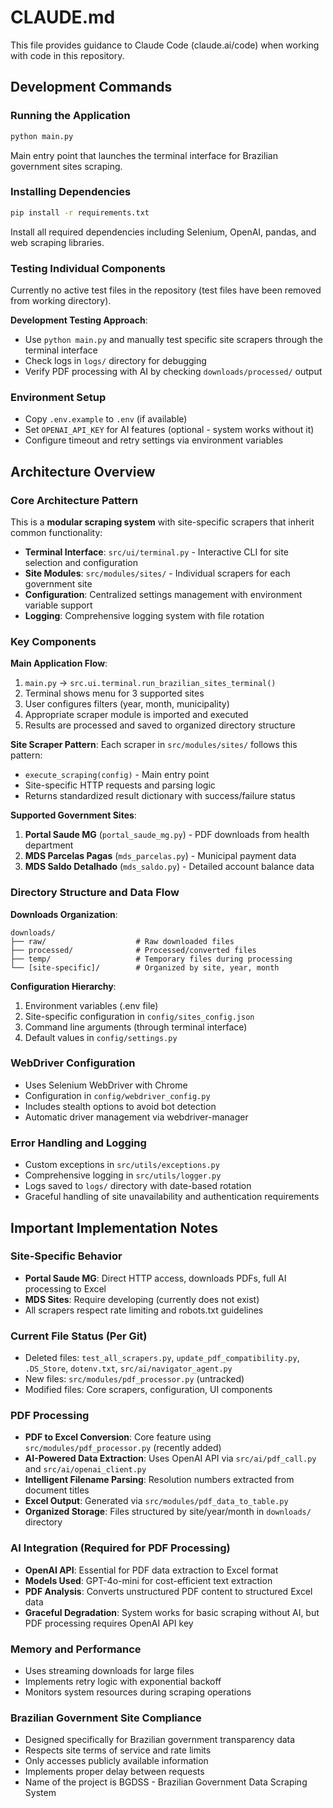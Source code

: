 # CLAUDE.md

This file provides guidance to Claude Code (claude.ai/code) when working with code in this repository.

## Development Commands

### Running the Application
```bash
python main.py
```
Main entry point that launches the terminal interface for Brazilian government sites scraping.

### Installing Dependencies
```bash
pip install -r requirements.txt
```
Install all required dependencies including Selenium, OpenAI, pandas, and web scraping libraries.

### Testing Individual Components
Currently no active test files in the repository (test files have been removed from working directory).

**Development Testing Approach**:
- Use `python main.py` and manually test specific site scrapers through the terminal interface
- Check logs in `logs/` directory for debugging
- Verify PDF processing with AI by checking `downloads/processed/` output

### Environment Setup
- Copy `.env.example` to `.env` (if available) 
- Set `OPENAI_API_KEY` for AI features (optional - system works without it)
- Configure timeout and retry settings via environment variables

## Architecture Overview

### Core Architecture Pattern
This is a **modular scraping system** with site-specific scrapers that inherit common functionality:

- **Terminal Interface**: `src/ui/terminal.py` - Interactive CLI for site selection and configuration
- **Site Modules**: `src/modules/sites/` - Individual scrapers for each government site
- **Configuration**: Centralized settings management with environment variable support
- **Logging**: Comprehensive logging system with file rotation

### Key Components

**Main Application Flow**:
1. `main.py` → `src.ui.terminal.run_brazilian_sites_terminal()`
2. Terminal shows menu for 3 supported sites
3. User configures filters (year, month, municipality)
4. Appropriate scraper module is imported and executed
5. Results are processed and saved to organized directory structure

**Site Scraper Pattern**:
Each scraper in `src/modules/sites/` follows this pattern:
- `execute_scraping(config)` - Main entry point
- Site-specific HTTP requests and parsing logic
- Returns standardized result dictionary with success/failure status

**Supported Government Sites**:
1. **Portal Saude MG** (`portal_saude_mg.py`) - PDF downloads from health department
2. **MDS Parcelas Pagas** (`mds_parcelas.py`) - Municipal payment data 
3. **MDS Saldo Detalhado** (`mds_saldo.py`) - Detailed account balance data

### Directory Structure and Data Flow

**Downloads Organization**:
```
downloads/
├── raw/                    # Raw downloaded files
├── processed/              # Processed/converted files  
├── temp/                   # Temporary files during processing
└── [site-specific]/        # Organized by site, year, month
```

**Configuration Hierarchy**:
1. Environment variables (.env file)
2. Site-specific configuration in `config/sites_config.json`
3. Command line arguments (through terminal interface)  
4. Default values in `config/settings.py`

### WebDriver Configuration
- Uses Selenium WebDriver with Chrome
- Configuration in `config/webdriver_config.py`
- Includes stealth options to avoid bot detection
- Automatic driver management via webdriver-manager

### Error Handling and Logging
- Custom exceptions in `src/utils/exceptions.py`
- Comprehensive logging in `src/utils/logger.py` 
- Logs saved to `logs/` directory with date-based rotation
- Graceful handling of site unavailability and authentication requirements

## Important Implementation Notes

### Site-Specific Behavior
- **Portal Saude MG**: Direct HTTP access, downloads PDFs, full AI processing to Excel
- **MDS Sites**: Require developing (currently does not exist)
- All scrapers respect rate limiting and robots.txt guidelines

### Current File Status (Per Git)
- Deleted files: `test_all_scrapers.py`, `update_pdf_compatibility.py`, `.DS_Store`, `dotenv.txt`, `src/ai/navigator_agent.py`
- New files: `src/modules/pdf_processor.py` (untracked)
- Modified files: Core scrapers, configuration, UI components

### PDF Processing
- **PDF to Excel Conversion**: Core feature using `src/modules/pdf_processor.py` (recently added)
- **AI-Powered Data Extraction**: Uses OpenAI API via `src/ai/pdf_call.py` and `src/ai/openai_client.py`
- **Intelligent Filename Parsing**: Resolution numbers extracted from document titles  
- **Excel Output**: Generated via `src/modules/pdf_data_to_table.py`
- **Organized Storage**: Files structured by site/year/month in `downloads/` directory

### AI Integration (Required for PDF Processing)
- **OpenAI API**: Essential for PDF data extraction to Excel format
- **Models Used**: GPT-4o-mini for cost-efficient text extraction
- **PDF Analysis**: Converts unstructured PDF content to structured Excel data
- **Graceful Degradation**: System works for basic scraping without AI, but PDF processing requires OpenAI API key

### Memory and Performance
- Uses streaming downloads for large files
- Implements retry logic with exponential backoff
- Monitors system resources during scraping operations

### Brazilian Government Site Compliance
- Designed specifically for Brazilian government transparency data
- Respects site terms of service and rate limits
- Only accesses publicly available information
- Implements proper delay between requests
- Name of the project is BGDSS - Brazilian Government Data Scraping System